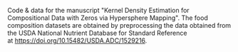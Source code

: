 Code & data for the manuscript "Kernel Density Estimation for Compositional Data with Zeros via Hypersphere Mapping". The food composition datasets are obtained by preprocessing the data obtained from the USDA National Nutrient Database for Standard Reference at https://doi.org/10.15482/USDA.ADC/1529216.
